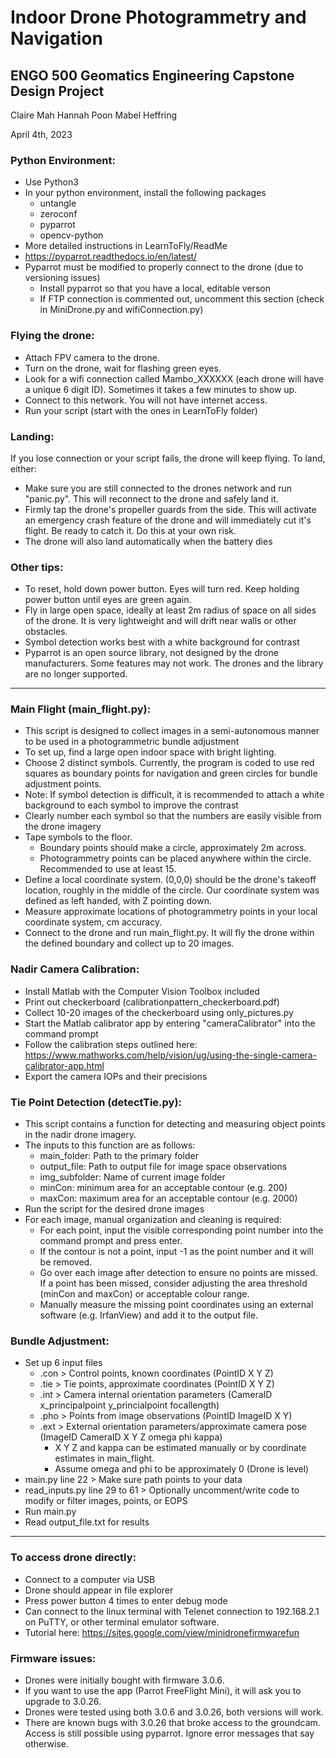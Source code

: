# Indoor Drone Photogrammetry and Navigation
## ENGO 500 Geomatics Engineering Capstone Design Project

Claire Mah
Hannah Poon
Mabel Heffring

April 4th, 2023

### Python Environment: 
- Use Python3
- In your python environment, install the following packages
    - untangle
    - zeroconf
    - pyparrot
    - opencv-python
- More detailed instructions in LearnToFly/ReadMe
- https://pyparrot.readthedocs.io/en/latest/ 
- Pyparrot must be modified to properly connect to the drone (due to versioning issues)
    - Install pyparrot so that you have a local, editable verson
    - If FTP connection is commented out, uncomment this section (check in MiniDrone.py and wifiConnection.py)

### Flying the drone:
- Attach FPV camera to the drone. 
- Turn on the drone, wait for flashing green eyes.
- Look for a wifi connection called Mambo_XXXXXX (each drone will have a unique 6 digit ID). Sometimes it takes a few minutes to show up. 
- Connect to this network. You will not have internet access. 
- Run your script (start with the ones in LearnToFly folder)

### Landing:
If you lose connection or your script fails, the drone will keep flying. To land, either:
- Make sure you are still connected to the drones network and run "panic.py". This will reconnect to the drone and safely land it. 
- Firmly tap the drone's propeller guards from the side. This will activate an emergency crash feature of the drone and will immediately cut it's flight. Be ready to catch it. Do this at your own risk. 
- The drone will also land automatically when the battery dies 

### Other tips: 
- To reset, hold down power button. Eyes will turn red. Keep holding power button until eyes are green again. 
- Fly in large open space, ideally at least 2m radius of space on all sides of the drone. It is very lightweight and will drift near walls or other obstacles. 
- Symbol detection works best with a white background for contrast
- Pyparrot is an open source library, not designed by the drone manufacturers. Some features may not work. The drones and the library are no longer supported. 


---- 

### Main Flight (main_flight.py):
- This script is designed to collect images in a semi-autonomous manner to be used in a photogrammetric bundle adjustment
- To set up, find a large open indoor space with bright lighting. 
- Choose 2 distinct symbols. Currently, the program is coded to use red squares as boundary points for navigation and green circles for bundle adjustment points. 
- Note: If symbol detection is difficult, it is recommended to attach a white background to each symbol to improve the contrast
- Clearly number each symbol so that the numbers are easily visible from the drone imagery
- Tape symbols to the floor. 
    - Boundary points should make a circle, approximately 2m across. 
    - Photogrammetry points can be placed anywhere within the circle. Recommended to use at least 15. 
- Define a local coordinate system. (0,0,0) should be the drone's takeoff location, roughly in the middle of the circle. Our coordinate system was defined as left handed, with Z pointing down. 
- Measure approximate locations of photogrammetry points in your local coordinate system, cm accuracy. 
- Connect to the drone and run main_flight.py. It will fly the drone within the defined boundary and collect up to 20 images. 

### Nadir Camera Calibration:
- Install Matlab with the Computer Vision Toolbox included
- Print out checkerboard (calibrationpattern_checkerboard.pdf)
- Collect 10-20 images of the checkerboard using only_pictures.py
- Start the Matlab calibrator app by entering "cameraCalibrator" into the command prompt
- Follow the calibration steps outlined here: https://www.mathworks.com/help/vision/ug/using-the-single-camera-calibrator-app.html
- Export the camera IOPs and their precisions

### Tie Point Detection (detectTie.py):
- This script contains a function for detecting and measuring object points in the nadir drone imagery.
- The inputs to this function are as follows:
	- main_folder: Path to the primary folder
    - output_file: Path to output file for image space observations
    - img_subfolder: Name of current image folder
    - minCon: minimum area for an acceptable contour (e.g. 200)
    - maxCon: maximum area for an acceptable contour (e.g. 2000)
- Run the script for the desired drone images
- For each image, manual organization and cleaning is required:
	- For each point, input the visible corresponding point number into the command prompt and press enter.
	- If the contour is not a point, input -1 as the point number and it will be removed.
	- Go over each image after detection to ensure no points are missed. If a point has been missed, consider adjusting the area threshold (minCon and maxCon) or acceptable colour range.
	- Manually measure the missing point coordinates using an external software (e.g. IrfanView) and add it to the output file.

### Bundle Adjustment:
- Set up 6 input files
    - .con > Control points, known coordinates (PointID X Y Z)
    - .tie > Tie points, approximate coordinates (PointID X Y Z)
    - .int > Camera internal orientation parameters (CameraID x_principalpoint y_princialpoint focallength)
    - .pho > Points from image observations (PointID ImageID X Y)
    - .ext > External orientation parameters/approximate camera pose (ImageID CameraID X Y Z omega phi kappa)
        - X Y Z and kappa can be estimated manually or by coordinate estimates in main_flight. 
        - Assume omega and phi to be approximately 0 (Drone is level)
- main.py line 22 > Make sure path points to your data
- read_inputs.py line 29 to 61 > Optionally uncomment/write code to modify or filter images, points, or EOPS
- Run main.py
- Read output_file.txt for results 


----- 

### To access drone directly:
- Connect to a computer via USB
- Drone should appear in file explorer
- Press power button 4 times to enter debug mode
- Can connect to the linux terminal with Telenet connection to 192.168.2.1 on PuTTY, or other terminal emulator software. 
- Tutorial here: https://sites.google.com/view/minidronefirmwarefun 

### Firmware issues:
- Drones were initially bought with firmware 3.0.6. 
- If you want to use the app (Parrot FreeFlight Mini), it will ask you to upgrade to 3.0.26. 
- Drones were tested using both 3.0.6 and 3.0.26, both versions will work. 
- There are known bugs with 3.0.26 that broke access to the groundcam. Access is still possible using pyparrot. Ignore error messages that say otherwise. 